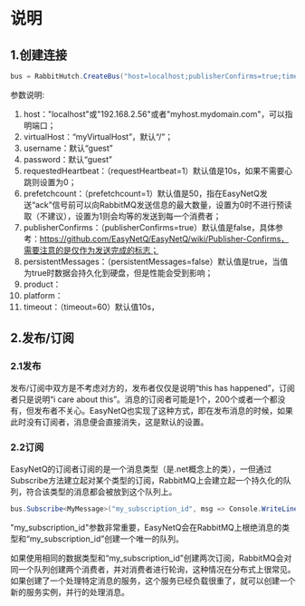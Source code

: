# 说明

## 1.创建连接

```c#
bus = RabbitHutch.CreateBus("host=localhost;publisherConfirms=true;timeout=10");
```

参数说明:

1. host："localhost"或"192.168.2.56"或者"myhost.mydomain.com"，可以指明端口；
2. virtualHost：“myVirtualHost”，默认“/”；
3. username：默认“guest”
4. password：默认“guest”
5. requestedHeartbeat：（requestHeartbeat=1）默认值是10s，如果不需要心跳则设置为0；
6. prefetchcount：（prefetchcount=1）默认值是50，指在EasyNetQ发送“ack”信号前可以向RabbitMQ发送信息的最大数量，设置为0时不进行预读取（不建议），设置为1则会均等的发送到每一个消费者；
7. publisherConfirms：（publisherConfirms=true）默认值是false，具体参考：https://github.com/EasyNetQ/EasyNetQ/wiki/Publisher-Confirms，需要注意的是仅作为发送完成的标志；
8. persistentMessages：（persistentMessages=false）默认值是true，当值为true时数据会持久化到硬盘，但是性能会受到影响；
9. product：
10. platform：
11. timeout：（timeout=60）默认值10s，



## 2.发布/订阅

### 2.1发布

发布/订阅中双方是不考虑对方的，发布者仅仅是说明“this has happened”，订阅者只是说明“i care about this”。消息的订阅者可能是1个，200个或者一个都没有，但发布者不关心。EasyNetQ也实现了这种方式，即在发布消息的时候，如果此时没有订阅者，消息便会直接消失，这是默认的设置。

### 2.2订阅

EasyNetQ的订阅者订阅的是一个消息类型（是.net概念上的类），一但通过Subscribe方法建立起对某个类型的订阅，RabbitMQ上会建立起一个持久化的队列，符合该类型的消息都会被放到这个队列上。

```c#
bus.Subscribe<MyMessage>("my_subscription_id", msg => Console.WriteLine(msg.Text));
```

"my_subscription_id"参数非常重要，EasyNetQ会在RabbitMQ上根绝消息的类型和“my_subscription_id”创建一个唯一的队列。

如果使用相同的数据类型和“my_subscription_id”创建两次订阅，RabbitMQ会对同一个队列创建两个消费者，并对消费者进行轮询，这种情况在分布式上很常见。如果创建了一个处理特定消息的服务，这个服务已经负载很重了，就可以创建一个新的服务实例，并行的处理消息。

